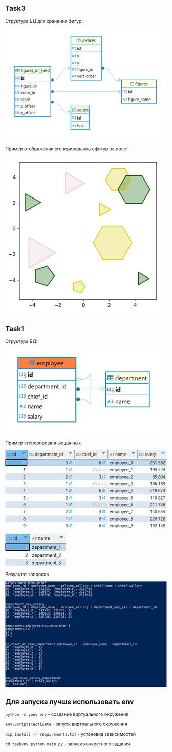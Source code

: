 ## Task3
Структура БД для хранения фигур:

![Task3 DB]( docs/img/task3_db.jpg)

Пример отображения сгенерированных фигур на поле:

![Task3 figures]( docs/img/task3_figures.jpg)


## Task1
Структура БД:

![Task1 DB]( docs/img/task1_db.jpg)

Пример сгенерированных данных

![Task1 Generated Data Employee]( docs/img/task1_employee_data.jpg)

![Task1 Generated Data Department]( docs/img/task1_department_data.jpg)

Результат запросов

![Task1 Requests Result]( docs/img/task1_requests_results.jpg)


## Для запуска лучше использовать env
`python -m venv env` - создание виртуального окружения

`env\Scripts\activate` - запуск виртуального окружения

`pip install -r requirements.txt` - установка зависимостей

`cd task<n>`, `python main.py` - запуск конкретного задания

